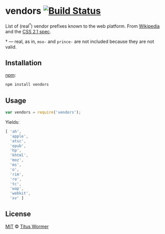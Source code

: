 # vendors [![Build Status][travis-badge]][travis]

List of (real<sup>†</sup>) vendor prefixes known to the web platform.
From [Wikipedia][wiki] and the [CSS 2.1 spec][spec].

† — real, as in, `mso-` and `prince-` are not included because they are
not valid.

## Installation

[npm][]:

```bash
npm install vendors
```

## Usage

```javascript
var vendors = require('vendors');
```

Yields:

```js
[ 'ah',
  'apple',
  'atsc',
  'epub',
  'hp',
  'khtml',
  'moz',
  'ms',
  'o',
  'rim',
  'ro',
  'tc',
  'wap',
  'webkit',
  'xv' ]
```

## License

[MIT][license] © [Titus Wormer][author]

<!-- Definitions -->

[travis-badge]: https://img.shields.io/travis/wooorm/vendors.svg

[travis]: https://travis-ci.org/wooorm/vendors

[npm]: https://docs.npmjs.com/cli/install

[license]: LICENSE

[author]: http://wooorm.com

[wiki]: https://en.wikipedia.org/wiki/CSS_filter#Prefix_filters

[spec]: https://www.w3.org/TR/CSS21/syndata.html#vendor-keyword-history
